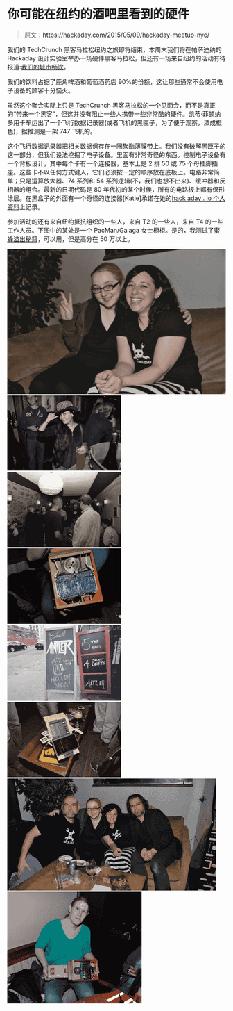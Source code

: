 # 你可能在纽约的酒吧里看到的硬件

> 原文：<https://hackaday.com/2015/05/09/hackaday-meetup-nyc/>

我们的 TechCrunch 黑客马拉松纽约之旅即将结束，本周末我们将在帕萨迪纳的 Hackaday 设计实验室举办一场硬件黑客马拉松，但还有一场来自纽约的活动有待报道:[我们的城市畅饮](http://hackaday.com/2015/04/27/thursday-drink-up-in-the-city/)。

我们的饮料占据了鹿角啤酒和葡萄酒药店 90%的份额，这让那些通常不会使用电子设备的顾客十分恼火。

虽然这个聚会实际上只是 TechCrunch 黑客马拉松的一个见面会，而不是真正的“带来一个黑客”，但这并没有阻止一些人携带一些非常酷的硬件。凯蒂·菲顿纳多用卡车运出了一个飞行数据记录器(或者飞机的黑匣子，为了便于观察，漆成橙色)，据推测是一架 747 飞机的。

这个飞行数据记录器把相关数据保存在一圈聚酯薄膜带上。我们没有破解黑匣子的这一部分，但我们设法挖掘了电子设备。里面有非常奇怪的东西。控制电子设备有一个背板设计，其中每个卡有一个连接器，基本上是 2 排 50 或 75 个母插脚插座。这些卡不以任何方式键入，它们必须按一定的顺序放在底板上。电路非常简单；只是运算放大器、74 系列和 54 系列逻辑(不，我们也想不出来)、缓冲器和反相器的组合。最新的日期代码是 80 年代初的某个时候，所有的电路板上都有保形涂层。在黑盒子的外面有一个奇怪的连接器[Katie]承诺在她的[hack aday . io 个人资料](https://hackaday.io/katieincredible)上记录。

参加活动的还有来自纽约抵抗组织的一些人，来自 T2 的一些人，来自 T4 的一些工作人员。下图中的某处是一个 PacMan/Galaga 女士橱柜。是的，我测试了[蜜蜂溢出秘籍](http://hackaday.com/2015/04/11/reverse-engineering-galaga-to-fix-the-no-fire-cheat/)，可以用，但是高分在 50 万以上。

 [![sophilimor](img/c4fcb6710f441475b267c25843c6e821.png "sophilimor")](https://i0.wp.com/hackaday.com/wp-content/uploads/2015/05/sophilimor.jpg?ssl=1)  [![_DSC5500](img/857518d46066c537326719ce53e981e6.png "_DSC5500")](https://i0.wp.com/hackaday.com/wp-content/uploads/2015/05/dsc5500.jpg?ssl=1)  [![_DSC5498](img/480f6871d72092dbd52297fc38b25128.png "_DSC5498")](https://i0.wp.com/hackaday.com/wp-content/uploads/2015/05/dsc5498.jpg?ssl=1)  [![_DSC5491](img/7ecb45256ff1e8d1afaf42d26e4d36c5.png "_DSC5491")](https://i0.wp.com/hackaday.com/wp-content/uploads/2015/05/dsc5491.jpg?ssl=1)  [![_DSC5488](img/c7cf102e96aeaa3ddb3f4e25d0b85bc3.png "_DSC5488")](https://i0.wp.com/hackaday.com/wp-content/uploads/2015/05/dsc5488.jpg?ssl=1)  [![_DSC5497](img/b5aba019cf22e880e52a313e484364e7.png "_DSC5497")](https://i0.wp.com/hackaday.com/wp-content/uploads/2015/05/dsc5497.jpg?ssl=1)  [![_DSC5504](img/6444bf8abc37dac11fe7de2f1fb47c46.png "_DSC5504")](https://i0.wp.com/hackaday.com/wp-content/uploads/2015/05/dsc5504.jpg?ssl=1)  [![datarecorder](img/879a6988e99f985640af85520c9ca4f2.png "datarecorder")](https://i0.wp.com/hackaday.com/wp-content/uploads/2015/05/datarecorder1.jpg?ssl=1)